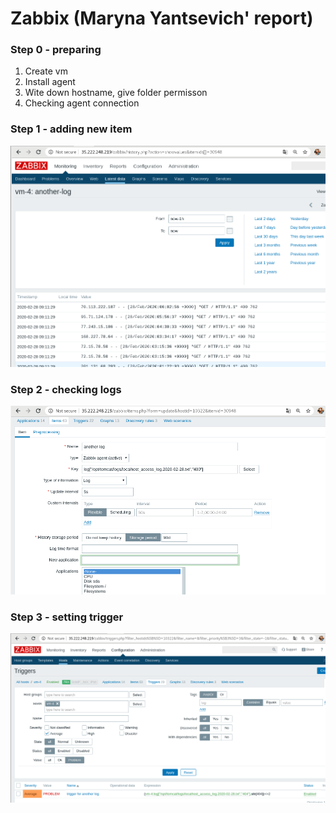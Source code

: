 # Zabbix (Maryna Yantsevich' report)

### Step 0 - preparing
1. Create vm
2. Install agent
3. Wite down hostname, give folder permisson
4. Checking agent connection

### Step 1 - adding new item 
<p align="center">
  <img src="1.png" width="700px" />
</p>

### Step 2 - checking logs
<p align="center">
  <img src="2.png" width="700px" />
</p>

### Step 3 - setting trigger
<p align="center">
  <img src="3.png" width="700px" />
</p>
